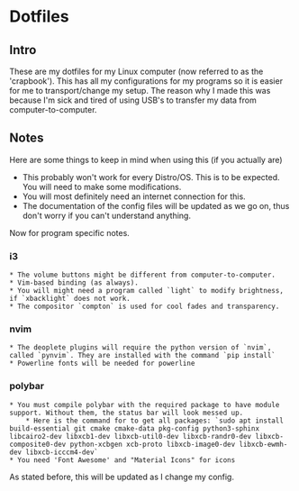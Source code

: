 # Dotfiles

## Intro
These are my dotfiles for my Linux computer (now referred to as the 'crapbook'). This has all my configurations for my programs so it is easier for me to transport/change my setup. The reason why I made this was because I'm sick and tired of using USB's to transfer my data from computer-to-computer.

## Notes
Here are some things to keep in mind when using this (if you actually are)

* This probably won't work for every Distro/OS. This is to be expected. You will need to make some modifications.
* You will most definitely need an internet connection for this.
* The documentation of the config files will be updated as we go on, thus don't worry if you can't understand anything.

Now for program specific notes.

### i3

    * The volume buttons might be different from computer-to-computer.
    * Vim-based binding (as always).
    * You will might need a program called `light` to modify brightness, if `xbacklight` does not work.
    * The compositor `compton` is used for cool fades and transparency.

### nvim

    * The deoplete plugins will require the python version of `nvim`, called `pynvim`. They are installed with the command `pip install`
    * Powerline fonts will be needed for powerline

### polybar

    * You must compile polybar with the required package to have module support. Without them, the status bar will look messed up.
        * Here is the command for to get all packages: `sudo apt install build-essential git cmake cmake-data pkg-config python3-sphinx libcairo2-dev libxcb1-dev libxcb-util0-dev libxcb-randr0-dev libxcb-composite0-dev python-xcbgen xcb-proto libxcb-image0-dev libxcb-ewmh-dev libxcb-icccm4-dev`
    * You need 'Font Awesome' and "Material Icons" for icons

As stated before, this will be updated as I change my config.

